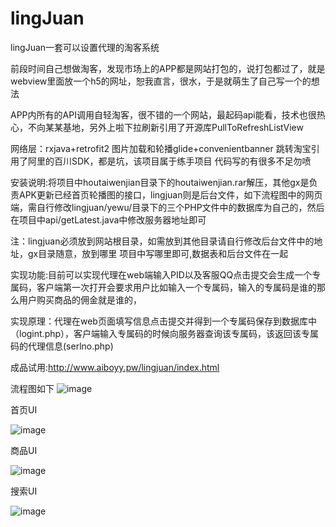 # lingJuan
lingJuan一套可以设置代理的淘客系统

前段时间自己想做淘客，发现市场上的APP都是网站打包的，说打包都过了，就是webview里面放一个h5的网址，恕我直言，很水，于是就萌生了自己写一个的想法

APP内所有的API调用自轻淘客，很不错的一个网站，最起码api能看，技术也很热心，不向某某基地，另外上啦下拉刷新引用了开源库PullToRefreshListView

网络层：rxjava+retrofit2 图片加载和轮播glide+convenientbanner 跳转淘宝引用了阿里的百川SDK，都是坑，该项目属于练手项目 代码写的有很多不足勿喷

安装说明:将项目中houtaiwenjian目录下的houtaiwenjian.rar解压，其他gx是负责APK更新已经首页轮播图的接口，lingjuan则是后台文件，如下流程图中的网页端，需自行修改lingjuan/yewu/目录下的三个PHP文件中的数据库为自己的，然后在项目中api/getLatest.java中修改服务器地址即可

注：lingjuan必须放到网站根目录，如需放到其他目录请自行修改后台文件中的地址，gx目录随意，放到哪里 项目中写哪里即可,数据表和后台文件在一起


实现功能:目前可以实现代理在web端输入PID以及客服QQ点击提交会生成一个专属码，客户端第一次打开会要求用户比如输入一个专属码，输入的专属码是谁的那么用户购买商品的佣金就是谁的，

实现原理：代理在web页面填写信息点击提交并得到一个专属码保存到数据库中（logint.php），客户端输入专属码的时候向服务器查询该专属码，该返回该专属码的代理信息(serlno.php)

成品试用:http://www.aiboyy.pw/lingjuan/index.html

流程图如下
![image](https://github.com/CrackgmKey/lingJuan/blob/master/tupian/jdfw.gif)

首页UI

![image](https://github.com/CrackgmKey/lingJuan/blob/master/tupian/1.png)

商品UI

![image](https://github.com/CrackgmKey/lingJuan/blob/master/tupian/2.png)

搜索UI

![image](https://github.com/CrackgmKey/lingJuan/blob/master/tupian/4.png)
